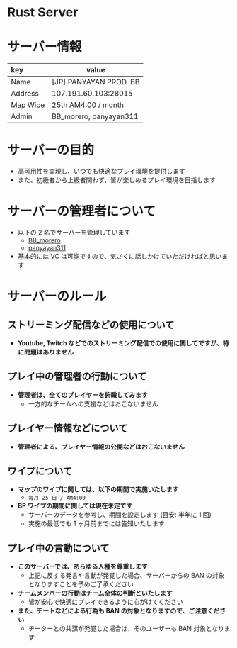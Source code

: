 # Rust Server


<!--more-->

# サーバー情報

| key      | value                  |
| :------- | ---------------------- |
| Name     | [JP] PANYAYAN PROD. BB |
| Address  | 107.191.60.103:28015   |
| Map Wipe | 25th AM4:00 / month    |
| Admin    | BB_morero, panyayan311 |

# サーバーの目的

- 高可用性を実現し、いつでも快適なプレイ環境を提供します
- また、初級者から上級者問わず、皆が楽しめるプレイ環境を目指します

# サーバーの管理者について

- 以下の 2 名でサーバーを管理しています
  - [BB_morero](https://steamcommunity.com/profiles/76561198842072742/)
  - [panyayan311](https://steamcommunity.com/profiles/76561199262712025)
- 基本的には VC は可能ですので、気さくに話しかけていただければと思います

# サーバーのルール

## ストリーミング配信などの使用について

- **Youtube, Twitch などでのストリーミング配信での使用に関してですが、特に問題はありません**

## プレイ中の管理者の行動について

- **管理者は、全てのプレイヤーを俯瞰してみます**
  - 一方的なチームへの支援などはおこないません

## プレイヤー情報などについて

- **管理者による、プレイヤー情報の公開などはおこないません**

## ワイプについて

- **マップのワイプに関しては、以下の期間で実施いたします**
  - `毎月 25 日 / AM4:00`
- **BP ワイプの期間に関しては現在未定です**
  - サーバーのデータを参考し、期間を設定します (目安: 半年に 1 回)
  - 実施の最低でも 1 ヶ月前までには告知いたします

## プレイ中の言動について

- **このサーバーでは、あらゆる人種を尊重します**
  - 上記に反する発言や言動が発覚した場合、サーバーからの BAN の対象となりますことを予めご了承ください
- **チームメンバーの行動はチーム全体の判断といたします**
  - 皆が安心で快適にプレイできるように心がけてください
- **また、チートなどによる行為も BAN の対象となりますので、ご注意ください**
  - チーターとの共謀が発覚した場合は、そのユーザーも BAN 対象となります

